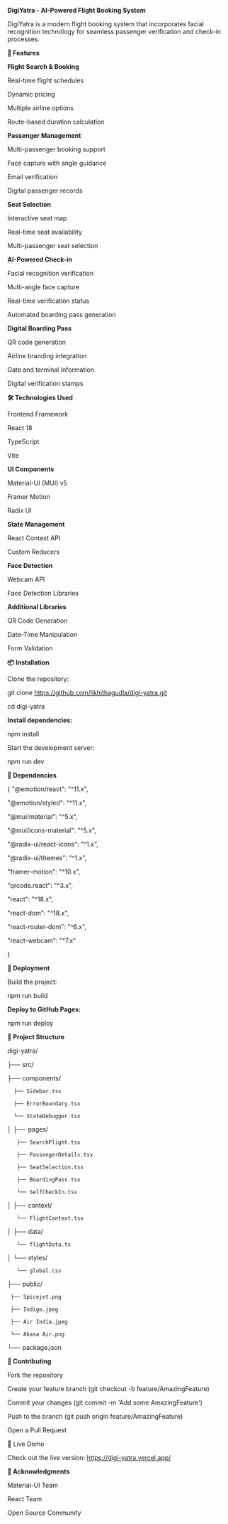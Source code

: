 **DigiYatra - AI-Powered Flight Booking System**

DigiYatra is a modern flight booking system that incorporates facial recognition technology for seamless passenger verification and check-in processes.

**🌟 Features**

**Flight Search & Booking**

Real-time flight schedules

Dynamic pricing

Multiple airline options

Route-based duration calculation

**Passenger Management**

Multi-passenger booking support

Face capture with angle guidance

Email verification

Digital passenger records

**Seat Selection**

Interactive seat map

Real-time seat availability

Multi-passenger seat selection

**AI-Powered Check-in**

Facial recognition verification

Multi-angle face capture

Real-time verification status

Automated boarding pass generation

**Digital Boarding Pass**

QR code generation

Airline branding integration

Gate and terminal information

Digital verification stamps

**🛠️ Technologies Used**

Frontend Framework

React 18

TypeScript

Vite

**UI Components**

Material-UI (MUI) v5

Framer Motion

Radix UI

**State Management**

React Context API

Custom Reducers

**Face Detection**

Webcam API

Face Detection Libraries

**Additional Libraries**

QR Code Generation

Date-Time Manipulation

Form Validation

**📦 Installation**

Clone the repository:

git clone https://github.com/likhithagudla/digi-yatra.git

cd digi-yatra

**Install dependencies:**

npm install

Start the development server:

npm run dev

**🔧 Dependencies**

{
  "@emotion/react": "^11.x",
  
  "@emotion/styled": "^11.x",
  
  "@mui/material": "^5.x",
  
  "@mui/icons-material": "^5.x",
  
  "@radix-ui/react-icons": "^1.x",
  
  "@radix-ui/themes": "^1.x",
  
  "framer-motion": "^10.x",
  
  "qrcode.react": "^3.x",
  
  "react": "^18.x",
  
  "react-dom": "^18.x",
  
  "react-router-dom": "^6.x",
  
  "react-webcam": "^7.x"
  
}

**🚀 Deployment**

Build the project:

npm run build

**Deploy to GitHub Pages:**

npm run deploy

**📁 Project Structure**

digi-yatra/

├── src/

   ├── components/

      ├── Sidebar.tsx

      ├── ErrorBoundary.tsx

      └── StateDebugger.tsx

│   ├── pages/

       ├── SearchFlight.tsx

       ├── PassengerDetails.tsx

       ├── SeatSelection.tsx

       ├── BoardingPass.tsx

       └── SelfCheckIn.tsx

│   ├── context/

       └── FlightContext.tsx

│   ├── data/

       └── flightData.ts

│   └── styles/

       └── global.css
       
├── public/

     ├── Spicejet.png

     ├── Indigo.jpeg

     ├── Air India.jpeg

     └── Akasa Air.png

└── package.json

**🤝 Contributing**

Fork the repository

Create your feature branch (git checkout -b feature/AmazingFeature)

Commit your changes (git commit -m 'Add some AmazingFeature')

Push to the branch (git push origin feature/AmazingFeature)

Open a Pull Request

📡 Live Demo

Check out the live version: https://digi-yatra.vercel.app/



**🙏 Acknowledgments**

Material-UI Team

React Team

Open Source Community

